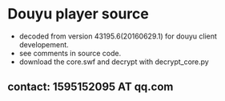 # Douyu player source
+ decoded from version 43195.6(20160629.1) for douyu client developement.
+ see comments in source code.
+ download the core.swf and decrypt with decrypt_core.py

## contact: 1595152095 AT qq.com ##